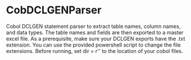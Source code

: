 # CobDCLGENParser
Cobol DCLGEN statement parser to extract table names, column names, and data types. The table names and fields are then exported to a master excel file.
As a prerequisite, make sure your DCLGEN exports have the .txt extension.
You can use the provided powershell script to change the file extensions.
Before running, set dir = r'' to the location of your cobol files.
